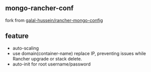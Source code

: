 mongo-rancher-conf
---

fork from [galal-hussein/rancher-mongo-config](https://github.com/galal-hussein/rancher-mongo-config)

## feature

* auto-scaling
* use domain(container-name) replace IP, preventing issues while Rancher upgrade or stack delete.
* auto-init for root username/password
